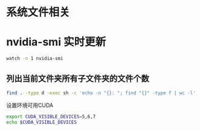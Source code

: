 # 系统文件相关

# nvidia-smi 实时更新

```Bash
watch -n 1 nvidia-smi
```

## 列出当前文件夹所有子文件夹的文件个数

```Bash
find . -type d -exec sh -c 'echo -n "{}: "; find "{}" -type f | wc -l' \;\
```

设置环境可用CUDA

```Bash
export CUDA_VISIBLE_DEVICES=5,6,7
echo $CUDA_VISIBLE_DEVICES
```

